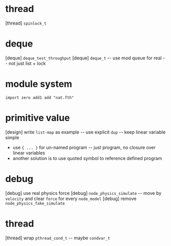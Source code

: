 # thread

[thread] `spinlock_t`

# deque

[deque] `deque_test_throughput`
[deque] `deque_t` -- use mod queue for real -- not just list + lock

# module system

```
import zero add1 add "nat.fth"
```

# primitive value

[design] write `list-map` as example -- use explicit `dup` -- keep linear variable simple

- use `{ ... }` for un-named program -- just program, no closure over linear variables
- another solution is to use quoted symbol to reference defined program

# debug

[debug] use real physics force
[debug] `node_physics_simulate` -- move by `velocity` and clear `force` for every `node_model`
[debug] remove `node_physics_fake_simulate`

# thread

[thread] wrap `pthread_cond_t` -- maybe `condvar_t`
